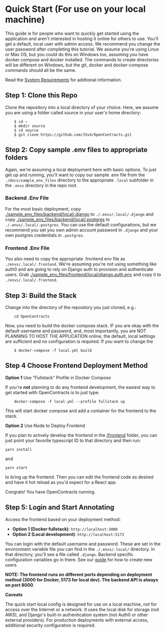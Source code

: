 # Quick Start (For use on your local machine)

This guide is for people who want to quickly get started using the application and aren't interested in hosting
it online for others to use. You'll get a default, local user with admin access. We recommend you change
the user password after completing this tutorial. We assume you're using Linux or Max OS, but you could
do this on Windows too, assuming you have docker compose and docker installed. The commands to create
directories will be different on Windows, but the git, docker and docker-compose commands should all be the
same.

Read the [System Requirements](./requirements.md) for addtional information.

## **Step 1**: Clone this Repo

Clone the repository into a local directory of your choice. Here, we assume you are using a folder
called source in your user's home directory:

```
    $ cd ~
    $ mkdir source
    $ cd source
    $ git clone https://github.com/JSv4/OpenContracts.git
```

## **Step 2**: Copy sample .env files to appropriate folders

Again, we're assuming a local deployment here with basic options. To just get up
and running, you'll want to copy our sample .env file from the `./docs/sample_env_files` directory to the
appropriate `.local` subfolder in the `.envs` directory in the repo root.

### Backend .Env File

For the most basic deployment, copy [./sample_env_files/backend/local/.django](https://github.com/JSv4/OpenContracts/blob/main/docs/sample_env_files/backend/local/.django)
to `./.envs/.local/.django` and copy [./sample_env_files/backend/local/.postgres](https://github.com/JSv4/OpenContracts/blob/main/docs/sample_env_files/backend/local/.postgres)
to `./.envs/.local/.postgres`. You can use the default configurations, but we recommend you set you own admin account
password in `.django` and your own postgres credentials in `.postgres`.

### Frontend .Env File

You also need to copy the appropriate .frontend env file as `./envs/.local/.frontend`. We're assuming you're
not using something like auth0 and are going to rely on Django auth to provision and authenticate users. Grab
[./sample_env_files/frontend/local/django.auth.env](./sample_env_files/frontend/local/django.auth.env) and copy it to
`./envs/.local/.frontend`.

## **Step 3**: Build the Stack

Change into the directory of the repository you just cloned, e.g.:

```
    cd OpenContracts
```

Now, you need to build the docker compose stack. IF you are okay with the default username and password, and, most
importantly, you are NOT PLANNING TO HOST THE APPLICATION online, the default, local settings are sufficient
and no configuration is required. If you want to change the

```
    $ docker-compose -f local.yml build
```

## **Step 4** Choose Frontend Deployment Method

__Option 1__ Use "Fullstack" Profile in Docker Compose

If you're **not** planning to do any frontend development, the easiest way to get started with OpenContracts is to
just type:

```commandline
    docker-compose -f local.yml --profile fullstack up
```

This will start docker compose and add a container for the frontend to the stack.

__Option 2__ Use Node to Deploy Frontend

If you plan to actively develop the frontend in the
[/frontend](https://github.com/JSv4/OpenContracts/tree/main/frontend) folder, you can just point your favorite
typescript ID to that directory and then run:

```commandline
yarn install
```

and

```commandline
yarn start
```

to bring up the frontend. Then you can edit the frontend code as desired and have it hot reload as you'd expect for a
React app.

Congrats! You have OpenContracts running.

## **Step 5**: Login and Start Annotating

Access the frontend based on your deployment method:

- **Option 1 (Docker fullstack)**: `http://localhost:3000`
- **Option 2 (Local development)**: `http://localhost:5173`

You can login with the default username and password. These are set in the environment variable file you can find in the `./.envs/.local/` directory. In that directory, you'll see a file called `.django`. Backend specific configuration variables go in there. See our [guide](./configuration/add-users.md) for how to create new users.

**NOTE: The frontend runs on different ports depending on deployment method (3000 for Docker, 5173 for local dev). The backend API is always on port 8000**.

**Caveats**

The quick start local config is designed for use on a local machine, not for access over the Internet or a network.
It uses the local disk for storage (not AWS), and Django's built-in authentication system (not Auth0 or other external providers). For production deployments with external access, additional security configuration is required.
